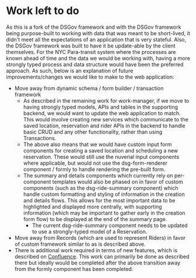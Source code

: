 # Work left to do

As this is a fork of the DSGov framework and with the DSGov framework being purpose-built to working with data that was meant to be short-lived, it didn't meet all the expectations of an application that is very stateful. Also, the DSGov framework was built to have it be update-able by the client themselves. For the NYC Para-transit system where the processes are known ahead of time and the data we would be working with, having a more strongly typed process and data structure would have been the preferred approach. As such, below is an explanation of future improvements/changes we would like to make to the web application:

- Move away from dynamic schema / form builder / transaction framework
  - As described in the remaining work for work-manager, if we move to having strongly typed models, APIs and tables in the supporting backend, we would want to update the web application to match. This would involve creating new services which communicate to the saved location, reservation and rider APIs in the backend to handle basic CRUD and any other functionality, rather than using Transactions.
  - The above also means that we would have custom input form components for creating a saved location and scheduling a new reservation. These would still use the nuverial input components where applicable, but would not use the dsg-form-renderer component / formly to handle rendering the pre-built form.
  - The summary and details components which currently rely on per-component templates would also be phased on in favor of custom components (such as the dsg-ride-summary component) which handle custom formatting and styling of information in the creation and details flows. This allows for the most important data to be highlighted and displayed more centrally, with supporting information (which may be important to gather early in the creation form flow) to be displayed at the end of the summary page.
    - The current dsg-ride-summary component needs to be updated to use a strongly-typed model of a Reservation.
- Move away from Records (which are used to represent Riders) in favor of custom framework similar to as is described above.
- There is additional work required in terms of new features, which is described on [Confluence](https://nuvalence.atlassian.net/wiki/spaces/NYP/pages/1762656278/Remaining+Work). This work can primarily be done as described there but ideally would be completed after the above transition away from the formly component has been completed.
